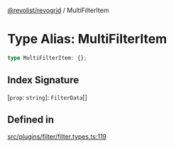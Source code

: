 [@revolist/revogrid](README.md) / MultiFilterItem

# Type Alias: MultiFilterItem

```ts
type MultiFilterItem: {};
```

## Index Signature

 \[`prop`: `string`\]: `FilterData`[]

## Defined in

[src/plugins/filter/filter.types.ts:119](https://github.com/revolist/revogrid/blob/085a454f82e6d3229f4e3dccf86bbdacfcd5813a/src/plugins/filter/filter.types.ts#L119)
